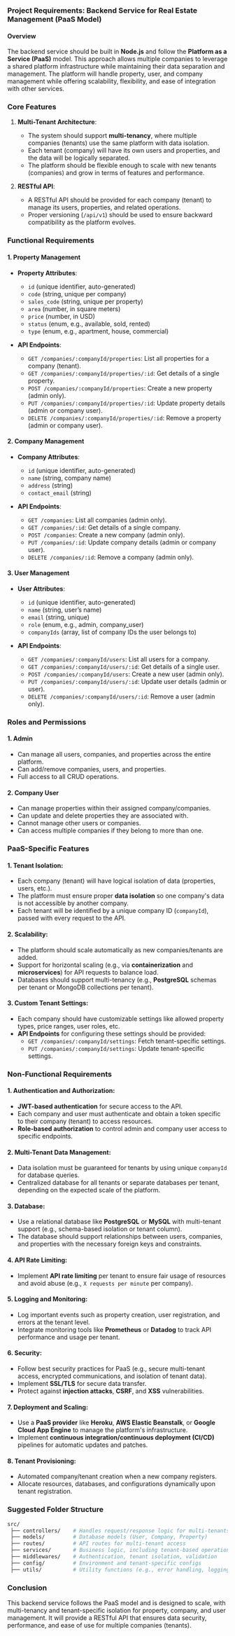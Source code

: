 ### Project Requirements: Backend Service for Real Estate Management (PaaS Model)

#### Overview
The backend service should be built in **Node.js** and follow the **Platform as a Service (PaaS)** model. This approach allows multiple companies to leverage a shared platform infrastructure while maintaining their data separation and management. The platform will handle property, user, and company management while offering scalability, flexibility, and ease of integration with other services.

### Core Features
1. **Multi-Tenant Architecture**:
   - The system should support **multi-tenancy**, where multiple companies (tenants) use the same platform with data isolation.
   - Each tenant (company) will have its own users and properties, and the data will be logically separated.
   - The platform should be flexible enough to scale with new tenants (companies) and grow in terms of features and performance.

2. **RESTful API**:
   - A RESTful API should be provided for each company (tenant) to manage its users, properties, and related operations.
   - Proper versioning (`/api/v1`) should be used to ensure backward compatibility as the platform evolves.

### Functional Requirements

#### 1. Property Management
- **Property Attributes**:
   - `id` (unique identifier, auto-generated)
   - `code` (string, unique per company)
   - `sales_code` (string, unique per property)
   - `area` (number, in square meters)
   - `price` (number, in USD)
   - `status` (enum, e.g., available, sold, rented)
   - `type` (enum, e.g., apartment, house, commercial)

- **API Endpoints**:
   - `GET /companies/:companyId/properties`: List all properties for a company (tenant).
   - `GET /companies/:companyId/properties/:id`: Get details of a single property.
   - `POST /companies/:companyId/properties`: Create a new property (admin only).
   - `PUT /companies/:companyId/properties/:id`: Update property details (admin or company user).
   - `DELETE /companies/:companyId/properties/:id`: Remove a property (admin or company user).

#### 2. Company Management
- **Company Attributes**:
   - `id` (unique identifier, auto-generated)
   - `name` (string, company name)
   - `address` (string)
   - `contact_email` (string)

- **API Endpoints**:
   - `GET /companies`: List all companies (admin only).
   - `GET /companies/:id`: Get details of a single company.
   - `POST /companies`: Create a new company (admin only).
   - `PUT /companies/:id`: Update company details (admin or company user).
   - `DELETE /companies/:id`: Remove a company (admin only).

#### 3. User Management
- **User Attributes**:
   - `id` (unique identifier, auto-generated)
   - `name` (string, user’s name)
   - `email` (string, unique)
   - `role` (enum, e.g., admin, company_user)
   - `companyIds` (array, list of company IDs the user belongs to)

- **API Endpoints**:
   - `GET /companies/:companyId/users`: List all users for a company.
   - `GET /companies/:companyId/users/:id`: Get details of a single user.
   - `POST /companies/:companyId/users`: Create a new user (admin only).
   - `PUT /companies/:companyId/users/:id`: Update user details (admin or user).
   - `DELETE /companies/:companyId/users/:id`: Remove a user (admin only).

### Roles and Permissions

#### 1. **Admin**
   - Can manage all users, companies, and properties across the entire platform.
   - Can add/remove companies, users, and properties.
   - Full access to all CRUD operations.

#### 2. **Company User**
   - Can manage properties within their assigned company/companies.
   - Can update and delete properties they are associated with.
   - Cannot manage other users or companies.
   - Can access multiple companies if they belong to more than one.

### PaaS-Specific Features

#### 1. **Tenant Isolation**:
   - Each company (tenant) will have logical isolation of data (properties, users, etc.).
   - The platform must ensure proper **data isolation** so one company's data is not accessible by another company.
   - Each tenant will be identified by a unique company ID (`companyId`), passed with every request to the API.

#### 2. **Scalability**:
   - The platform should scale automatically as new companies/tenants are added.
   - Support for horizontal scaling (e.g., via **containerization** and **microservices**) for API requests to balance load.
   - Databases should support multi-tenancy (e.g., **PostgreSQL** schemas per tenant or MongoDB collections per tenant).

#### 3. **Custom Tenant Settings**:
   - Each company should have customizable settings like allowed property types, price ranges, user roles, etc.
   - **API Endpoints** for configuring these settings should be provided:
     - `GET /companies/:companyId/settings`: Fetch tenant-specific settings.
     - `PUT /companies/:companyId/settings`: Update tenant-specific settings.

### Non-Functional Requirements

#### 1. **Authentication and Authorization**:
   - **JWT-based authentication** for secure access to the API.
   - Each company and user must authenticate and obtain a token specific to their company (tenant) to access resources.
   - **Role-based authorization** to control admin and company user access to specific endpoints.

#### 2. **Multi-Tenant Data Management**:
   - Data isolation must be guaranteed for tenants by using unique `companyId` for database queries.
   - Centralized database for all tenants or separate databases per tenant, depending on the expected scale of the platform.

#### 3. **Database**:
   - Use a relational database like **PostgreSQL** or **MySQL** with multi-tenant support (e.g., schema-based isolation or tenant column).
   - The database should support relationships between users, companies, and properties with the necessary foreign keys and constraints.

#### 4. **API Rate Limiting**:
   - Implement **API rate limiting** per tenant to ensure fair usage of resources and avoid abuse (e.g., `X requests per minute` per company).

#### 5. **Logging and Monitoring**:
   - Log important events such as property creation, user registration, and errors at the tenant level.
   - Integrate monitoring tools like **Prometheus** or **Datadog** to track API performance and usage per tenant.

#### 6. **Security**:
   - Follow best security practices for PaaS (e.g., secure multi-tenant access, encrypted communications, and isolation of tenant data).
   - Implement **SSL/TLS** for secure data transfer.
   - Protect against **injection attacks**, **CSRF**, and **XSS** vulnerabilities.

#### 7. **Deployment and Scaling**:
   - Use a **PaaS provider** like **Heroku**, **AWS Elastic Beanstalk**, or **Google Cloud App Engine** to manage the platform's infrastructure.
   - Implement **continuous integration/continuous deployment (CI/CD)** pipelines for automatic updates and patches.

#### 8. **Tenant Provisioning**:
   - Automated company/tenant creation when a new company registers.
   - Allocate resources, databases, and configurations dynamically upon tenant registration.

### Suggested Folder Structure
```bash
src/
 ├── controllers/    # Handles request/response logic for multi-tenants
 ├── models/         # Database models (User, Company, Property)
 ├── routes/         # API routes for multi-tenant access
 ├── services/       # Business logic, including tenant-based operations
 ├── middlewares/    # Authentication, tenant isolation, validation
 ├── config/         # Environment and tenant-specific configs
 ├── utils/          # Utility functions (e.g., error handling, logging)
```

### Conclusion
This backend service follows the PaaS model and is designed to scale, with multi-tenancy and tenant-specific isolation for property, company, and user management. It will provide a RESTful API that ensures data security, performance, and ease of use for multiple companies (tenants).
